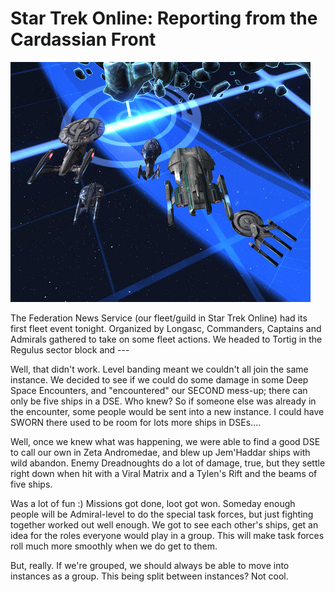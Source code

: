 # Star Trek Online: Reporting from the Cardassian Front

![](../uploads/2010/04/GameClient-2010-04-23-19-39-00-04.jpg "The Federation News Service at Tortig")

The Federation News Service (our fleet/guild in Star Trek Online) had its first fleet event tonight. Organized by Longasc, Commanders, Captains and Admirals gathered to take on some fleet actions. We headed to Tortig in the Regulus sector block and ---

Well, that didn't work. Level banding meant we couldn't all join the same instance. We decided to see if we could do some damage in some Deep Space Encounters, and "encountered" our SECOND mess-up; there can only be five ships in a DSE. Who knew? So if someone else was already in the encounter, some people would be sent into a new instance. I could have SWORN there used to be room for lots more ships in DSEs....

Well, once we knew what was happening, we were able to find a good DSE to call our own in Zeta Andromedae, and blew up Jem'Haddar ships with wild abandon. Enemy Dreadnoughts do a lot of damage, true, but they settle right down when hit with a Viral Matrix and a Tylen's Rift and the beams of five ships.

Was a lot of fun :) Missions got done, loot got won. Someday enough people will be Admiral-level to do the special task forces, but just fighting together worked out well enough. We got to see each other's ships, get an idea for the roles everyone would play in a group. This will make task forces roll much more smoothly when we do get to them.

But, really. If we're grouped, we should always be able to move into instances as a group. This being split between instances? Not cool.

